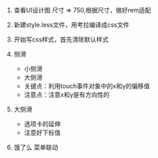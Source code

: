 1. 查看UI设计图 尺寸 => 750,根据尺寸，做好rem适配
2. 新建style.less文件，用考拉编译成css文件
3. 开始写css样式，首先清除默认样式
4. 侧滑
    - 小侧滑
    - 大侧滑
    - 关键点：利用touch事件对象中的x和y的偏移值
    - 注意点：注意x和y是有方向性的

5. 大侧滑
    - 选项卡的延伸
    - 注意好下标值

6. 饿了么 菜单联动

